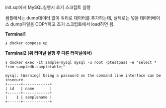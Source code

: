 init.sql에서 MySQL실행시 초기 스크립트 실행

샘플에서는 dump데이터 없이 쿼리로 데이터를 추가하는데, 실제로는 넣을 데이터베이스 dump파일을 COPY하고 초기 스크립트에서 load하면 됨.

**Terminal1**

```shell
❯ docker compose up
```

**Terminal2 (위 터미널 실행 후 다른 터미널에서)**

```shell
❯ docker exec -it sample-mysql mysql -u root -ptestpass -e "select * from sampledb.sampletable;"

mysql: [Warning] Using a password on the command line interface can be insecure.
+------+------------+
| id   | name       |
+------+------------+
|    1 | samplename |
+------+------------+
```

